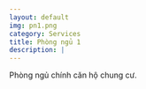 ```yaml
---
layout: default
img: pn1.png
category: Services
title: Phòng ngủ 1
description: |
---
```

Phòng ngủ chính căn hộ chung cư.